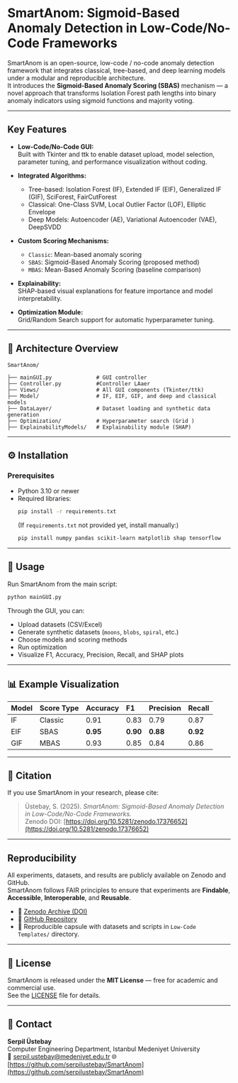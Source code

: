# SmartAnom: Sigmoid-Based Anomaly Detection in Low-Code/No-Code Frameworks

SmartAnom is an open-source, low-code / no-code anomaly detection framework that integrates classical, tree-based, and deep learning models under a modular and reproducible architecture.  
It introduces the **Sigmoid-Based Anomaly Scoring (SBAS)** mechanism — a novel approach that transforms Isolation Forest path lengths into binary anomaly indicators using sigmoid functions and majority voting.

---

## Key Features

- **Low-Code/No-Code GUI:**  
  Built with Tkinter and ttk to enable dataset upload, model selection, parameter tuning, and performance visualization without coding.

- **Integrated Algorithms:**  
  - Tree-based: Isolation Forest (IF), Extended IF (EIF), Generalized IF (GIF), SciForest, FairCutForest  
  - Classical: One-Class SVM, Local Outlier Factor (LOF), Elliptic Envelope  
  - Deep Models: Autoencoder (AE), Variational Autoencoder (VAE), DeepSVDD

- **Custom Scoring Mechanisms:**  
  - `Classic`: Mean-based anomaly scoring  
  - `SBAS`: Sigmoid-Based Anomaly Scoring (proposed method)  
  - `MBAS`: Mean-Based Anomaly Scoring (baseline comparison)

- **Explainability:**  
  SHAP-based visual explanations for feature importance and model interpretability.

- **Optimization Module:**  
  Grid/Random Search support for automatic hyperparameter tuning.

---

## 🧠 Architecture Overview

```
SmartAnom/

├── mainGUI.py              # GUI controller
├── Controller.py           #Controller LAaer
├── Views/                  # All GUI components (Tkinter/ttk)
├── Model/                  # IF, EIF, GIF, and deep and classical models
├── DataLayer/              # Dataset loading and synthetic data generation
├── Optimization/           # Hyperparameter search (Grid )
├── ExplainabilityModels/   # Explainability module (SHAP)

```

---

## ⚙️ Installation

### Prerequisites
- Python 3.10 or newer
- Required libraries:
  ```bash
  pip install -r requirements.txt
  ```
  (If `requirements.txt` not provided yet, install manually:)
  ```bash
  pip install numpy pandas scikit-learn matplotlib shap tensorflow
  ```

---

## 🚀 Usage

Run SmartAnom from the main script:

```bash
python mainGUI.py
```

Through the GUI, you can:
- Upload datasets (CSV/Excel)
- Generate synthetic datasets (`moons`, `blobs`, `spiral`, etc.)
- Choose models and scoring methods
- Run optimization
- Visualize F1, Accuracy, Precision, Recall, and SHAP plots

---

## 📊 Example Visualization

| Model | Score Type | Accuracy | F1 | Precision | Recall |
|:------|:-----------|:---------|:--|:-----------|:--------|
| IF | Classic | 0.91 | 0.83 | 0.79 | 0.87 |
| EIF | SBAS | **0.95** | **0.90** | **0.88** | **0.92** |
| GIF | MBAS | 0.93 | 0.85 | 0.84 | 0.86 |

---

## 🧾 Citation

If you use SmartAnom in your research, please cite:

> Üstebay, S. (2025). *SmartAnom: Sigmoid-Based Anomaly Detection in Low-Code/No-Code Frameworks.*  
> Zenodo DOI: [https://doi.org/10.5281/zenodo.17376652](https://doi.org/10.5281/zenodo.17376652)

---

## Reproducibility

All experiments, datasets, and results are publicly available on Zenodo and GitHub.  
SmartAnom follows FAIR principles to ensure that experiments are **Findable**, **Accessible**, **Interoperable**, and **Reusable**.

- 💾 [Zenodo Archive (DOI)](https://doi.org/10.5281/zenodo.17376652)  
- 🧮 [GitHub Repository](https://github.com/serpilustebay/SmartAnom)  
- 📁 Reproducible capsule with datasets and scripts in `Low-Code Templates/` directory.

---

## 🪪 License

SmartAnom is released under the **MIT License** — free for academic and commercial use.  
See the [LICENSE](LICENSE) file for details.

---

## 🧭 Contact

**Serpil Üstebay**  
Computer Engineering Department, Istanbul Medeniyet University  
📧 serpil.ustebay@medeniyet.edu.tr 
🌐 [https://github.com/serpilustebay/SmartAnom](https://github.com/serpilustebay/SmartAnom)
